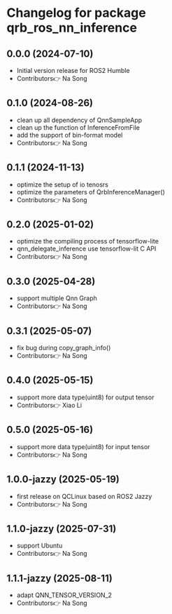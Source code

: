 # Changelog for package qrb_ros_nn_inference

## 0.0.0 (2024-07-10)

- Initial version release for ROS2 Humble
- Contributors👉 Na Song

## 0.1.0 (2024-08-26)

- clean up all dependency of QnnSampleApp
- clean up the function of InferenceFromFile
- add the support of bin-format model
- Contributors👉 Na Song

## 0.1.1 (2024-11-13)

- optimize the setup of io tenosrs
- optimize the parameters of QrbInferenceManager()
- Contributors👉 Na Song

## 0.2.0 (2025-01-02)

- optimize the compiling process of tensorflow-lite
- qnn_delegate_inference use tensorflow-lit C API
- Contributors👉 Na Song

## 0.3.0 (2025-04-28)

- support multiple Qnn Graph
- Contributors👉 Na Song

## 0.3.1 (2025-05-07)

- fix bug during copy_graph_info()
- Contributors👉 Na Song

## 0.4.0 (2025-05-15)

- support more data type(uint8) for output tensor
- Contributors👉 Xiao Li

## 0.5.0 (2025-05-16)

- support more data type(uint8) for input tensor
- Contributors👉 Na Song

## 1.0.0-jazzy (2025-05-19)

- first release on QCLinux based on ROS2 Jazzy
- Contributors👉 Na Song

## 1.1.0-jazzy (2025-07-31)

- support Ubuntu
- Contributors👉 Na Song

## 1.1.1-jazzy (2025-08-11)

- adapt QNN_TENSOR_VERSION_2
- Contributors👉 Na Song
